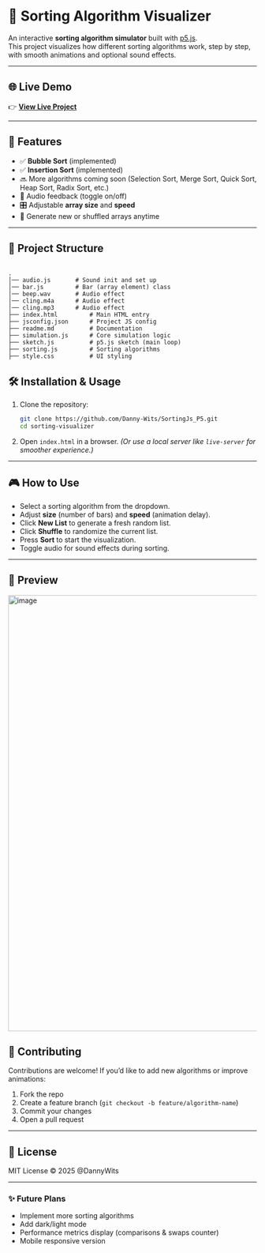 # 🎨 Sorting Algorithm Visualizer

An interactive **sorting algorithm simulator** built with [p5.js](https://p5js.org/).  
This project visualizes how different sorting algorithms work, step by step, with smooth animations and optional sound effects.

---

## 🌐 Live Demo

👉 [**View Live Project**](https://your-live-link-here.com)

---
## 🚀 Features

- ✅ **Bubble Sort** (implemented)
- ✅ **Insertion Sort** (implemented)
- 🔜 More algorithms coming soon (Selection Sort, Merge Sort, Quick Sort, Heap Sort, Radix Sort, etc.)
- 🎵 Audio feedback (toggle on/off)
- 🎛 Adjustable **array size** and **speed**
- 🔀 Generate new or shuffled arrays anytime

---

## 📂 Project Structure

```

.
│── audio.js       # Sound init and set up
│── bar.js         # Bar (array element) class
│── beep.wav       # Audio effect
│── cling.m4a      # Audio effect
│── cling.mp3      # Audio effect
├── index.html         # Main HTML entry
├── jsconfig.json      # Project JS config
├── readme.md          # Documentation
├── simulation.js      # Core simulation logic
├── sketch.js          # p5.js sketch (main loop)
├── sorting.js         # Sorting algorithms
├── style.css          # UI styling

```



## 🛠 Installation & Usage

1. Clone the repository:

   ```bash
   git clone https://github.com/Danny-Wits/SortingJs_P5.git
   cd sorting-visualizer
   ```

2. Open `index.html` in a browser.
   _(Or use a local server like `live-server` for smoother experience.)_

---

## 🎮 How to Use

- Select a sorting algorithm from the dropdown.
- Adjust **size** (number of bars) and **speed** (animation delay).
- Click **New List** to generate a fresh random list.
- Click **Shuffle** to randomize the current list.
- Press **Sort** to start the visualization.
- Toggle audio for sound effects during sorting.

---

## 📸 Preview

<img width="1915" height="883" alt="image" src="https://github.com/user-attachments/assets/39731efe-ca66-486b-b909-5400ed054015" />



## 🤝 Contributing

Contributions are welcome! If you’d like to add new algorithms or improve animations:

1. Fork the repo
2. Create a feature branch (`git checkout -b feature/algorithm-name`)
3. Commit your changes
4. Open a pull request

---

## 📜 License

MIT License © 2025 @DannyWits

---

### ✨ Future Plans

- Implement more sorting algorithms
- Add dark/light mode
- Performance metrics display (comparisons & swaps counter)
- Mobile responsive version

